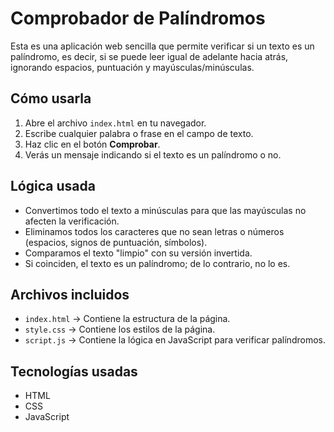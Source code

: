 # Comprobador de Palíndromos

Esta es una aplicación web sencilla que permite verificar si un texto es un palíndromo, es decir, si se puede leer igual de adelante hacia atrás, ignorando espacios, puntuación y mayúsculas/minúsculas.

## Cómo usarla

1. Abre el archivo `index.html` en tu navegador.
2. Escribe cualquier palabra o frase en el campo de texto.
3. Haz clic en el botón **Comprobar**.
4. Verás un mensaje indicando si el texto es un palíndromo o no.

## Lógica usada

- Convertimos todo el texto a minúsculas para que las mayúsculas no afecten la verificación.
- Eliminamos todos los caracteres que no sean letras o números (espacios, signos de puntuación, símbolos).
- Comparamos el texto "limpio" con su versión invertida.
- Si coinciden, el texto es un palíndromo; de lo contrario, no lo es.

## Archivos incluidos

- `index.html` → Contiene la estructura de la página.
- `style.css` → Contiene los estilos de la página.
- `script.js` → Contiene la lógica en JavaScript para verificar palíndromos.

## Tecnologías usadas

- HTML
- CSS
- JavaScript


